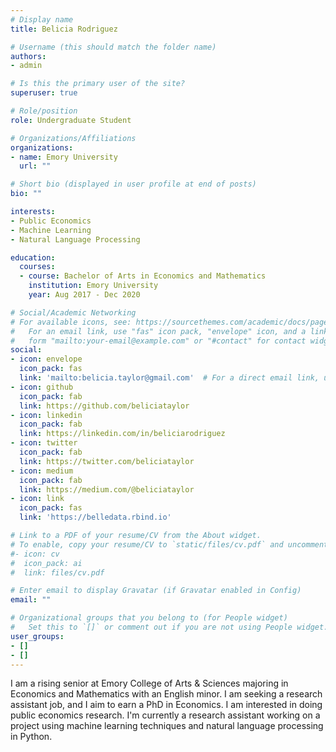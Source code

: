 ```yaml
---
# Display name
title: Belicia Rodriguez

# Username (this should match the folder name)
authors:
- admin

# Is this the primary user of the site?
superuser: true

# Role/position
role: Undergraduate Student

# Organizations/Affiliations
organizations:
- name: Emory University
  url: ""

# Short bio (displayed in user profile at end of posts)
bio: ""

interests:
- Public Economics
- Machine Learning
- Natural Language Processing

education:
  courses:
  - course: Bachelor of Arts in Economics and Mathematics
    institution: Emory University
    year: Aug 2017 - Dec 2020

# Social/Academic Networking
# For available icons, see: https://sourcethemes.com/academic/docs/page-builder/#icons
#   For an email link, use "fas" icon pack, "envelope" icon, and a link in the
#   form "mailto:your-email@example.com" or "#contact" for contact widget.
social:
- icon: envelope
  icon_pack: fas
  link: 'mailto:belicia.taylor@gmail.com'  # For a direct email link, use "mailto:test@example.org".
- icon: github
  icon_pack: fab
  link: https://github.com/beliciataylor
- icon: linkedin
  icon_pack: fab
  link: https://linkedin.com/in/beliciarodriguez
- icon: twitter
  icon_pack: fab
  link: https://twitter.com/beliciataylor
- icon: medium
  icon_pack: fab
  link: https://medium.com/@beliciataylor
- icon: link
  icon_pack: fas
  link: 'https://belledata.rbind.io'

# Link to a PDF of your resume/CV from the About widget.
# To enable, copy your resume/CV to `static/files/cv.pdf` and uncomment the lines below.
#- icon: cv
#  icon_pack: ai
#  link: files/cv.pdf

# Enter email to display Gravatar (if Gravatar enabled in Config)
email: ""

# Organizational groups that you belong to (for People widget)
#   Set this to `[]` or comment out if you are not using People widget.
user_groups:
- []
- []
---
```


I am a rising senior at Emory College of Arts & Sciences majoring in Economics and Mathematics with an English minor. I am seeking a research assistant job, and I aim to earn a PhD in Economics. I am interested in doing public economics research. I'm currently a research assistant working on a project using machine learning techniques and natural language processing in Python.
